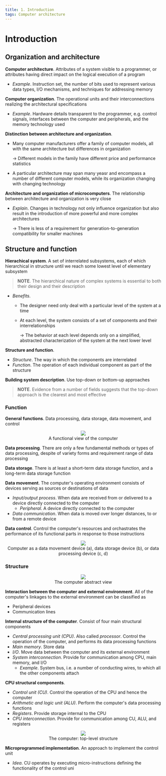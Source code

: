 ```yaml
---
title: 1. Introduction
tags: Computer architecture
---
```


# Introduction
## Organization and architecture
**Computer architecture**. Attributes of a system visible to a programmer, or attributes having direct impact on the logical execution of a program
* *Example*. Instruction set, the number of bits used to represent various data types, I/O mechanisms, and techniques for addressing memory

**Computer organization**. The operational units and their interconnections realizing the architectural specifications
* *Example*. Hardware details transparent to the programmer, e.g. control signals, interfaces between the computer and peripherals, and the memory technology used

**Distinction between architecture and organization**.
* Many computer manufacturers offer a family of computer models, all with the same architecture but differences in organization

    $\to$ Different models in the family have different price and performance statistics
* A particular architecture may span many yeasr and encompass a number of different computer models, while its organization changing with changing technology

**Architecture and organization of microcomputers**. The relationship between architecture and organization is very close
* *Explain*. Changes in technology not only influence organization but also result in the introduction of more powerful and more complex architectures

    $\to$ There is less of a requirement for generation-to-generation compatibility for smaller machines

## Structure and function
**Hierachical system**. A set of interrelated subsystems, each of which hierarchical in structure until we reach some lowest level of elementary subsystem

>**NOTE**. The hierarchical nature of complex systems is essential to both their design and their description

* *Benefits*.
    * The designer need only deal with a particular level of the system at a time
    * At each level, the system consists of a set of components and their interrelationships

        $\to$ The behavior at each level depends only on a simplified, abstracted characterization of the system at the next lower level

**Structure and function**.
* *Structure*. The way in which the components are interrelated
* *Function*. The operation of each individual component as part of the structure

**Building system description**. Use top-down or bottom-up approaches

>**NOTE**. Evidence from a number of fields suggests that the top-down approach is the clearest and most effective

### Function
**General functions**. Data processing, data storage, data movement, and control

<div style="text-align:center">
    <img src="/media/9IYuMxP.png">
    <figcaption>A functional view of the computer</figcaption>
</div>

**Data processing**. There are only a few fundamental methods or types of data processing, despite of variety forms and requirement range of data processing

**Data storage**. There is at least a short-term data storage function, and a long-term data storage function

**Data movement**. The computer's operating environment consists of devices serving as sources or destinations of data
* *Input/output process*. When data are received from or delivered to a device directly connected to the computer
    * *Peripheral*. A device directly connected to the computer
* *Data communication*. When data is moved over longer distances, to or from a remote device

**Data control**. Control the computer's resources and orchastrates the performance of its functional parts in response to those instructions

<div style="text-align:center">
    <img src="/media/4EPzO2a.png">
    <figcaption>Computer as a data movement device (a), data storage device (b), or data processing device (c, d)</figcaption>
</div>

### Structure
<div style="text-align:center">
    <img src="/media/5a3y8Jw.png">
    <figcaption>The computer abstract view</figcaption>
</div>

**Interaction between the computer and external environment**. All of the computer's linkages to the external environment can be classified as
* Peripheral devices
* Communication lines

**Internal structure of the computer**. Consist of four main structural components
* *Central processing unit (CPU)*. Also called *processor*. Control the operation of the computer, and performs its data processing functions
* *Main memory*. Store data
* *I/O*. Move data between the computer and its external environment
* *System interconnection*. Provide for communication among CPU, main memory, and I/O
    * *Example*. System bus, i.e. a number of conducting wires, to which all the other components attach

**CPU structural components**.
* *Control unit (CU)*. Control the operation of the CPU and hence the computer
* *Arithmetic and logic unit (ALU)*. Perform the computer's data processing functions
* *Registers*. Provide storage internal to the CPU
* *CPU interconnection*. Provide for communication among CU, ALU, and registers

<div style="text-align:center">
    <img src="/media/qBWhZwd.png">
    <figcaption>The computer: top-level structure</figcaption>
</div>

**Microprogrammed implementation**. An approach to implement the control unit
* *Idea*. CU operates by executing micro-instructions defining the functionality of the control uni